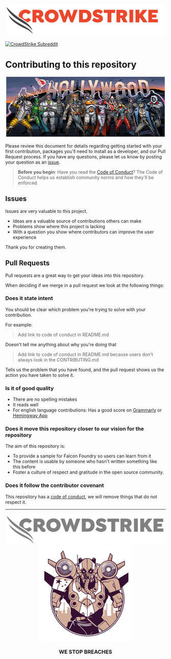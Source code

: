 ![CrowdStrike Falcon](/images/project/cs-logo.png?raw=true)

[![CrowdStrike Subreddit](https://img.shields.io/badge/-r%2Fcrowdstrike-white?logo=reddit&labelColor=gray&link=https%3A%2F%2Freddit.com%2Fr%2Fcrowdstrike)](https://reddit.com/r/crowdstrike)

# Contributing to this repository

![Hollywood Adversaries](/images/project/hollywood-adversaries.jpg?raw=true)

Please review this document for details regarding getting started with your first contribution, packages you'll need to install as a developer, and our Pull Request process. If you have any questions, please let us know by posting your question as an [issue](https://github.com/CrowdStrike/foundry-sample-servicenow-itsm/issues).

> **Before you begin**: Have you read the [Code of Conduct](CODE_OF_CONDUCT.md)?
> The Code of Conduct helps us establish community norms and how they'll be enforced.

## Issues

Issues are very valuable to this project.

- Ideas are a valuable source of contributions others can make
- Problems show where this project is lacking
- With a question you show where contributors can improve the user
  experience

Thank you for creating them.

## Pull Requests

Pull requests are a great way to get your ideas into this repository.

When deciding if we merge in a pull request we look at the following
things:

### Does it state intent

You should be clear which problem you're trying to solve with your
contribution.

For example:

> Add link to code of conduct in README.md

Doesn't tell me anything about why you're doing that

> Add link to code of conduct in README.md because users don't always
> look in the CONTRIBUTING.md

Tells us the problem that you have found, and the pull request shows us
the action you have taken to solve it.

### Is it of good quality

- There are no spelling mistakes
- It reads well
- For english language contributions: Has a good score on
  [Grammarly](https://www.grammarly.com) or [Hemingway
  App](https://www.hemingwayapp.com/)

### Does it move this repository closer to our vision for the repository

The aim of this repository is:

- To provide a sample for Falcon Foundry so users can learn from it
- The content is usable by someone who hasn't written something like
  this before
- Foster a culture of respect and gratitude in the open source
  community.

### Does it follow the contributor covenant

This repository has a [code of conduct](CODE_OF_CONDUCT.md), we will
remove things that do not respect it.

---

<p align="center"><img src="/images/project/cs-logo-footer.png"><br/><img width="300px" src="/images/project/turbine-panda.png"></p>
<h3><p align="center">WE STOP BREACHES</p></h3>

